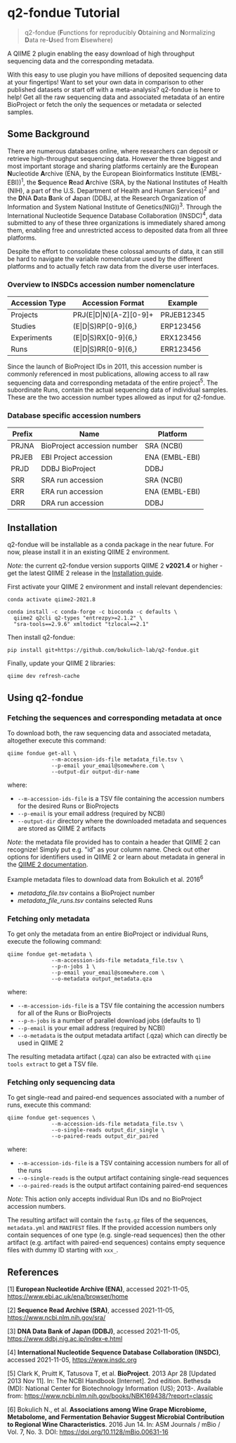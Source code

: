 # q2-fondue Tutorial

> q2-fondue (**F**unctions for reproducibly **O**btaining and **N**ormalizing **D**ata re-**U**sed from **E**lsewhere)

A QIIME 2 plugin enabling the easy download of high throughput sequencing data and the corresponding metadata. 

With this easy to use plugin you have millions of deposited sequencing data at your fingertips! Want to set your own data in comparison to other published datasets or start off with a meta-analysis? q2-fondue is here to help! Get all the raw sequencing data and associated metadata of an entire BioProject or fetch the only the sequences or metadata or selected samples. 

## Some Background
There are numerous databases online, where researchers can deposit or retrieve high-throughput sequencing data. However the three biggest and most important storage and sharing platforms certainly are the **E**uropean **N**ucleotide **A**rchive (ENA, by the European Bioinformatics Institute (EMBL-EBI))<sup>1</sup>, the **S**equence **R**ead **A**rchive (SRA, by the National Institutes of Health (NIH), a part of the U.S. Department of Health and Human Services)<sup>2</sup> and the **D**NA **D**ata **B**ank of **J**apan (DDBJ, at the Research Organization of Information and System National Institute of Genetics(NIG))<sup>3</sup>. Through the International Nucleotide Sequence Database Collaboration (INSDC)<sup>4</sup>, data submitted to any of these three organizations is immediately shared among them, enabling free and unrestricted access to deposited data from all three platforms.

Despite the effort to consolidate these colossal amounts of data, it can still be hard to navigate the variable nomenclature used by the different platforms and to actually fetch raw data from the diverse user interfaces. 

### Overview to INSDCs accession number nomenclature 

| Accession Type | Accession Format        | Example    |
|----------------|-------------------------|------------|
| Projects       | PRJ(E\|D\|N)[A-Z][0-9]+ | PRJEB12345 |
| Studies        | (E\|D\|S)RP[0-9]{6,}    | ERP123456  |
| Experiments    | (E\|D\|S)RX[0-9]{6,}    | ERX123456  |
| Runs           | (E\|D\|S)RR[0-9]{6,}    | ERR123456  |

Since the launch of BioProject IDs in 2011, this accession number is commonly referenced in most publications, allowing access to all raw sequencing data and corresponding metadata of the entire project<sup>5</sup>. The subordinate Runs, contain the actual sequencing data of individual samples. These are the two accession number types allowed as input for q2-fondue. 

### Database specific accession numbers 

| Prefix | Name                        | Platform       |
|--------|-----------------------------|----------------|
| PRJNA  | BioProject accession number | SRA (NCBI)     |
| PRJEB  | EBI Project accession       | ENA (EMBL-EBI) |
| PRJD   | DDBJ BioProject             | DDBJ           |
| SRR    | SRA run accession           | SRA (NCBI)     |
| ERR    | ERA run accession           | ENA (EMBL-EBI) |
| DRR    | DRA run accession           | DDBJ           |


## Installation
q2-fondue will be installable as a conda package in the near future. For now, please install it in an existing QIIME 2 environment. 

_Note:_ the current q2-fondue version supports QIIME 2 **v2021.4** or higher - get the latest QIIME 2 release in the [Installation guide](https://docs.qiime2.org/2021.4/install/). 

First activate your QIIME 2 environment and install relevant dependencies:
```shell
conda activate qiime2-2021.8

conda install -c conda-forge -c bioconda -c defaults \
  qiime2 q2cli q2-types "entrezpy>=2.1.2" \
  "sra-tools==2.9.6" xmltodict "tzlocal==2.1"
```

Then install q2-fondue:
```shell
pip install git+https://github.com/bokulich-lab/q2-fondue.git
```

Finally, update your QIIME 2 libraries:
```shell
qiime dev refresh-cache
```

[//]: <> (I deleted the Developer Note - because QIIME 2 2021.8 has been officially released - but I saw that some e.g. q2-coords still have the same note in there?) 


## Using q2-fondue 

### Fetching the sequences and corresponding metadata at once

To download both, the raw sequencing data and associated metadata, altogether execute this command:

```shell
qiime fondue get-all \
              --m-accession-ids-file metadata_file.tsv \ 
              --p-email your_email@somewhere.com \
              --output-dir output-dir-name
```
where:
- `--m-accession-ids-file` is a TSV file containing the accession numbers for the desired Runs or BioProjects
- `--p-email` is your email address (required by NCBI)
- `--output-dir` directory where the downloaded metadata and sequences are stored as QIIME 2 artifacts

_Note:_ the metadata file provided has to contain a header that QIIME 2 can recognize! Simply put e.g. "id" as your column name. Check out other options for identifiers used in QIIME 2 or learn about metadata in general in the [QIIME 2 documentation](https://docs.qiime2.org/2019.10/tutorials/metadata/).

Example metadata files to download data from Bokulich et al. 2016<sup>6</sup>
* *metadata_file.tsv* contains a BioProject number 
* *metadata_file_runs.tsv* contains selected Runs  

[//]: <> (ADD LINKS!)

### Fetching only metadata
To get only the metadata from an entire BioProject or individual Runs, execute the following command:

```shell
qiime fondue get-metadata \
              --m-accession-ids-file metadata_file.tsv \
              --p-n-jobs 1 \
              --p-email your_email@somewhere.com \
              --o-metadata output_metadata.qza
```

where:
- `--m-accession-ids-file` is a TSV file containing the accession numbers for all of the Runs or BioProjects
- `--p-n-jobs` is a number of parallel download jobs (defaults to 1)
- `--p-email` is your email address (required by NCBI)
- `--o-metadata` is the output metadata artifact (.qza) which can directly be used in QIIME 2 

The resulting metadata artifact (.qza) can also be extracted with `qiime tools extract` to get a TSV file. 


### Fetching only sequencing data

To get single-read and paired-end sequences associated with a number of runs, execute this command:
```shell
qiime fondue get-sequences \
              --m-accession-ids-file metadata_file.tsv \
              --o-single-reads output_dir_single \
              --o-paired-reads output_dir_paired
```

where:
- `--m-accession-ids-file` is a TSV containing accession numbers for all of the runs
- `--o-single-reads` is the output artifact containing single-read sequences
- `--o-paired-reads` is the output artifact containing paired-end sequences

_Note:_ This action only accepts individual Run IDs and no BioProject accession numbers.

The resulting artifact will contain the `fastq.gz` files of the sequences, `metadata.yml` and `MANIFEST` files. If the provided accession numbers only contain sequences of one type (e.g. single-read sequences) then the other artifact (e.g. artifact with paired-end sequences) contains empty sequence files with dummy ID starting with `xxx_`.

## References 

[1] **European Nucleotide Archive (ENA)**, accessed 2021-11-05, https://www.ebi.ac.uk/ena/browser/home

[2] **Sequence Read Archive (SRA)**, accessed 2021-11-05, https://www.ncbi.nlm.nih.gov/sra/

[3] **DNA Data Bank of Japan (DDBJ)**, accessed 2021-11-05, https://www.ddbj.nig.ac.jp/index-e.html 

[4] **International Nucleotide Sequence Database Collaboration (INSDC)**, accessed 2021-11-05, https://www.insdc.org

[5] Clark K, Pruitt K, Tatusova T, et al. **BioProject**. 2013 Apr 28 [Updated 2013 Nov 11]. In: The NCBI Handbook [Internet]. 2nd edition. Bethesda (MD): National Center for Biotechnology Information (US); 2013-. Available from: https://www.ncbi.nlm.nih.gov/books/NBK169438/?report=classic

[6] Bokulich N., et al. **Associations among Wine Grape Microbiome, Metabolome, and Fermentation Behavior Suggest Microbial Contribution to Regional Wine Characteristics**. 2016 Jun 14. In: ASM Journals / mBio / Vol. 7, No. 3. DOI: https://doi.org/10.1128/mBio.00631-16 
